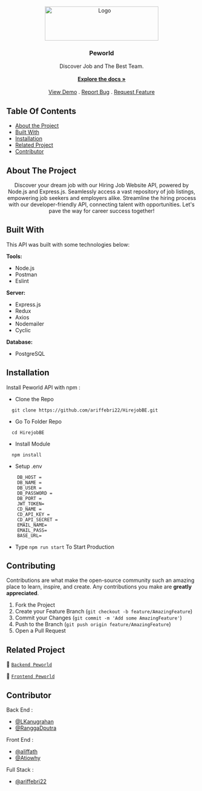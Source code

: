 <br/>
<p align="center">
  <a href="https://github.com/ariffebri22/HirejobBE">
    <img src="https://i.postimg.cc/4y5MRT89/peworld-logo.png" alt="Logo" width="300" height="90">
  </a>

  <h3 align="center">Peworld</h3>

  <p align="center">
    Discover Job and The Best Team.
    <br/>
    <br/>
    <a href="https://github.com/ariffebri22/HirejobBE"><strong>Explore the docs »</strong></a>
    <br/>
    <br/>
    <a href="https://github.com/ariffebri22/HirejobBE">View Demo</a>
    .
    <a href="https://github.com/ariffebri22/HirejobBE/issues">Report Bug</a>
    .
    <a href="https://github.com/ariffebri22/HirejobBE/issues">Request Feature</a>
  </p>
</p>

## Table Of Contents

-   [About the Project](#about-the-project)
-   [Built With](#built-with)
-   [Installation](#installation)
-   [Related Project](#related-project)
-   [Contributor](#contributor)

## About The Project

<p align="center">
  Discover your dream job with our Hiring Job Website API, powered by Node.js and Express.js. Seamlessly access a vast repository of job listings, empowering job seekers and employers alike. Streamline the hiring process with our developer-friendly API, connecting talent with opportunities. Let's pave the way for career success together!
</p>

## Built With

This API was built with some technologies below:

**Tools:**

-   Node.js
-   Postman
-   Eslint

**Server:**

-   Express.js
-   Redux
-   Axios
-   Nodemailer
-   Cyclic

**Database:**

-   PostgreSQL

## Installation

Install Peworld API with npm :

-   Clone the Repo

```
  git clone https://github.com/ariffebri22/HirejobBE.git
```

-   Go To Folder Repo

```
  cd HirejobBE
```

-   Install Module

```
  npm install
```

-   Setup .env

```
    DB_HOST =
    DB_NAME =
    DB_USER =
    DB_PASSWORD =
    DB_PORT =
    JWT_TOKEN=
    CD_NAME =
    CD_API_KEY =
    CD_API_SECRET =
    EMAIL_NAME=
    EMAIL_PASS=
    BASE_URL=
```

-   Type `npm run start` To Start Production

## Contributing

Contributions are what make the open-source community such an amazing place to learn, inspire, and create. Any contributions you make are **greatly appreciated**.

1. Fork the Project
2. Create your Feature Branch (`git checkout -b feature/AmazingFeature`)
3. Commit your Changes (`git commit -m 'Add some AmazingFeature'`)
4. Push to the Branch (`git push origin feature/AmazingFeature`)
5. Open a Pull Request

## Related Project

:rocket: [`Backend Peworld`](https://github.com/ariffebri22/HirejobBE)

:rocket: [`Frontend Peworld`](https://github.com/ariffebri22/HirejobFE)

## Contributor

Back End :

-   [@LKanugrahan](https://github.com/LKanugrahan)
-   [@RanggaDputra](https://github.com/RanggaDputra)

Front End :

-   [@aliffath](https://github.com/aliffath)
-   [@Atiowhy](https://github.com/Atiowhy)

Full Stack :

-   [@ariffebri22](https://github.com/ariffebri22)
